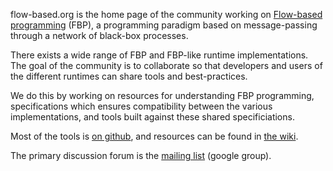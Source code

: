 flow-based.org is the home page of the community working on
[Flow-based programming](https://en.wikipedia.org/wiki/Flow-based_programming) (FBP),
a programming paradigm based on message-passing through a network of black-box processes.

There exists a wide range of FBP and FBP-like runtime implementations.
The goal of the community is to collaborate so that developers and users of the different runtimes
can share tools and best-practices.

We do this by working on resources for understanding FBP programming,
specifications which ensures compatibility between the various implementations,
and tools built against these shared specificiations.

Most of the tools is [on github](https://github.com/flowbased),
and resources can be found in [the wiki](https://github.com/flowbased/flowbased.org/wiki).

The primary discussion forum is the
[mailing list](https://groups.google.com/forum/#!forum/flow-based-programming) (google group).
